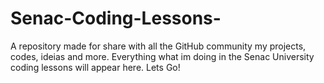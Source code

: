 # Senac-Coding-Lessons-
A repository made for share with all the GitHub community my projects, codes, ideias and more. Everything what im doing in the Senac University coding lessons will appear here. Lets Go! 
